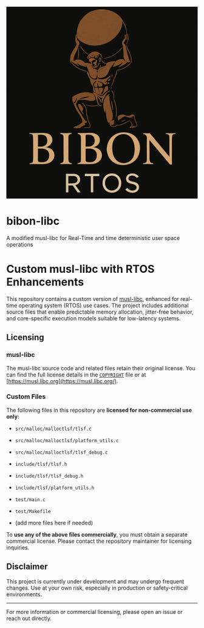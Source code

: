 ![Bibon RTOS](Bibon_RTOS.png)

# bibon-libc
A modified musl-libc for Real-Time and time deterministic user space operations

# Custom musl-libc with RTOS Enhancements

This repository contains a custom version of [musl-libc](https://musl.libc.org/), enhanced for real-time operating system (RTOS) use cases. The project includes additional source files that enable predictable memory allocation, jitter-free behavior, and core-specific execution models suitable for low-latency systems.

## Licensing

### musl-libc
The musl-libc source code and related files retain their original license. You can find the full license details in the [`COPYRIGHT`](./COPYRIGHT) file or at [https://musl.libc.org](https://musl.libc.org/).

### Custom Files
The following files in this repository are **licensed for non-commercial use only**:

- `src/malloc/malloctlsf/tlsf.c`
- `src/malloc/malloctlsf/platform_utils.c`
- `src/malloc/malloctlsf/tlsf_debug.c`

- `include/tlsf/tlsf.h`
- `include/tlsf/tlsf_debug.h`
- `include/tlsf/platform_utils.h`

- `test/main.c`
- `test/Makefile`
- (add more files here if needed)

To **use any of the above files commercially**, you must obtain a separate commercial license. Please contact the repository maintainer for licensing inquiries.

## Disclaimer
This project is currently under development and may undergo frequent changes. Use at your own risk, especially in production or safety-critical environments.

---

For more information or commercial licensing, please open an issue or reach out directly.
